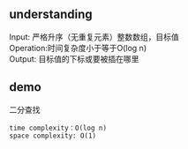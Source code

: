 ## understanding

Input: 严格升序（无重复元素）整数数组，目标值<br>
Operation:时间复杂度小于等于O(log n)<br>
Output: 目标值的下标或要被插在哪里

## demo

二分查找

```
time complexity：O(log n)
space complexity: O(1)
```

